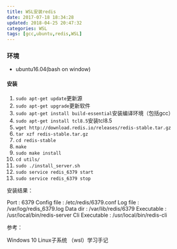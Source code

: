 ```yaml
---
title: WSL安装redis
date: 2017-07-18 18:34:28
updated: 2018-04-25 20:47:32categories: WSL
tags: [gcc,ubuntu,redis,WSL]
---
```


### 环境

* ubuntu16.04(bash on window)

#### 安装

1. `sudo apt-get update`更新源
2. `sudo apt-get upgrade`更新软件
3. `sudo apt-get install build-essential`安装编译环境（包括gcc）
4. `sudo apt-get install tcl8.5`安装tcl8.5
5. `wget http://download.redis.io/releases/redis-stable.tar.gz`
6. `tar xzf redis-stable.tar.gz`
7. `cd redis-stable`
8. `make`
9. `sudo make install`
10. `cd utils/`
11. `sudo ./install_server.sh`
12. `sudo service redis_6379 start`
13. `sudo service redis_6379 stop`




安装结果：

Port           : 6379
Config file    : /etc/redis/6379.conf
Log file       : /var/log/redis_6379.log
Data dir       : /var/lib/redis/6379
Executable     : /usr/local/bin/redis-server
Cli Executable : /usr/local/bin/redis-cli



参考：

Windows 10 Linux子系统 （wsl）学习手记